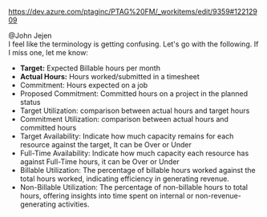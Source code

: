 
https://dev.azure.com/ptaginc/PTAG%20FM/_workitems/edit/9359#12212909

@John Jejen  
I feel like the terminology is getting confusing. Let's go with the following. If I miss one, let me know:

- **Target:** Expected Billable hours per month
- **Actual Hours:** Hours worked/submitted in a timesheet
- Commitment: Hours expected on a job
- Proposed Commitment: Committed hours on a project in the planned status
- Target Utilization: comparison between actual hours and target hours
- Commitment Utilization: comparison between actual hours and committed hours
- Target Availability: Indicate how much capacity remains for each resource against the target, It can be Over or Under
- Full-Time Availability: Indicate how much capacity each resource has against Full-Time hours, it can be Over or Under
- Billable Utilization: The percentage of billable hours worked against the total hours worked, indicating efficiency in generating revenue.
- Non-Billable Utilization: The percentage of non-billable hours to total hours, offering insights into time spent on internal or non-revenue-generating activities.
